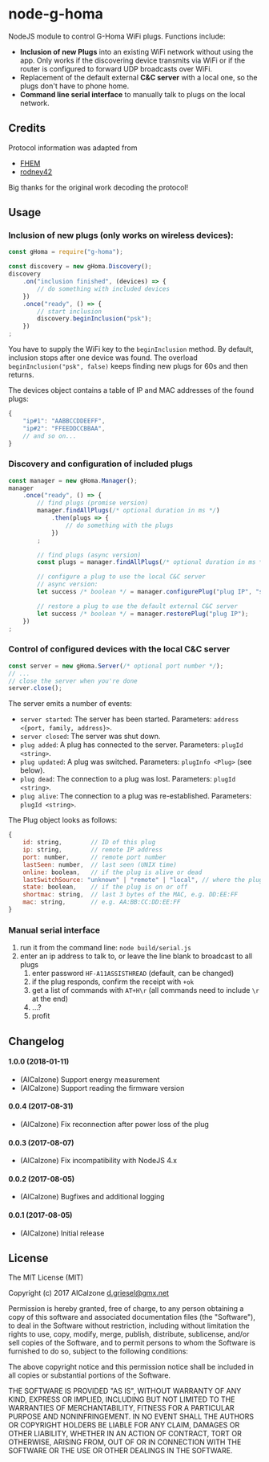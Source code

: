 # node-g-homa

NodeJS module to control G-Homa WiFi plugs. Functions include:
* **Inclusion of new Plugs** into an existing WiFi network without using the app. 
Only works if the discovering device transmits via WiFi or 
if the router is configured to forward UDP broadcasts over WiFi.
* Replacement of the default external **C&C server** with a local one, so the plugs don't have to phone home.
* **Command line serial interface** to manually talk to plugs on the local network.

## Credits
Protocol information was adapted from 
* [FHEM](https://svn.fhem.de/trac/browser/trunk/fhem/FHEM/53_GHoma.pm)
* [rodney42](https://github.com/rodney42/node-ghoma/blob/master/ghoma.js)

Big thanks for the original work decoding the protocol!

## Usage

### Inclusion of new plugs (only works on wireless devices):
```ts
const gHoma = require("g-homa");

const discovery = new gHoma.Discovery();
discovery
    .on("inclusion finished", (devices) => {
        // do something with included devices
    })
    .once("ready", () => {
        // start inclusion
        discovery.beginInclusion("psk");
    })
;
```
You have to supply the WiFi key to the `beginInclusion` method. By default, inclusion stops after one device was found.
The overload `beginInclusion("psk", false)` keeps finding new plugs for 60s and then returns.

The devices object contains a table of IP and MAC addresses of the found plugs:
```js
{
    "ip#1": "AABBCCDDEEFF",
    "ip#2": "FFEEDDCCBBAA",
    // and so on...
}
```

### Discovery and configuration of included plugs
```ts
const manager = new gHoma.Manager();
manager
    .once("ready", () => {
        // find plugs (promise version)
        manager.findAllPlugs(/* optional duration in ms */)
            .then(plugs => {
                // do something with the plugs
            })
        ;

        // find plugs (async version)
        const plugs = manager.findAllPlugs(/* optional duration in ms */);

        // configure a plug to use the local C&C server
        // async version:
        let success /* boolean */ = manager.configurePlug("plug IP", "server IP", serverPort);

        // restore a plug to use the default external C&C server
        let success /* boolean */ = manager.restorePlug("plug IP");
    })
;
```

### Control of configured devices with the local C&C server
```ts
const server = new gHoma.Server(/* optional port number */);
// ...
// close the server when you're done
server.close();
```

The server emits a number of events:
- `server started`: The server has been started. Parameters: `address <{port, family, address}>`.
- `server closed`: The server was shut down.
- `plug added`: A plug has connected to the server. Parameters: `plugId <string>`.
- `plug updated`: A plug was switched. Parameters: `plugInfo <Plug>` (see below).
- `plug dead`: The connection to a plug was lost. Parameters: `plugId <string>`.
- `plug alive`: The connection to a plug was re-established. Parameters: `plugId <string>`.

The Plug object looks as follows:
```js
{
    id: string,        // ID of this plug
    ip: string,        // remote IP address
    port: number,      // remote port number
    lastSeen: number,  // last seen (UNIX time)
    online: boolean,   // if the plug is alive or dead
    lastSwitchSource: "unknown" | "remote" | "local", // where the plug was last switched from
    state: boolean,    // if the plug is on or off
    shortmac: string,  // last 3 bytes of the MAC, e.g. DD:EE:FF
    mac: string,       // e.g. AA:BB:CC:DD:EE:FF
}
```

### Manual serial interface
1. run it from the command line: `node build/serial.js`
1. enter an ip address to talk to, or leave the line blank to broadcast to all plugs
    1. enter password `HF-A11ASSISTHREAD` (default, can be changed)
    1. if the plug responds, confirm the receipt with `+ok`
    1. get a list of commands with `AT+H\r` (all commands need to include `\r` at the end)
    1. ...?
    1. profit

## Changelog

#### 1.0.0 (2018-01-11)
* (AlCalzone) Support energy measurement
* (AlCalzone) Support reading the firmware version

#### 0.0.4 (2017-08-31)
* (AlCalzone) Fix reconnection after power loss of the plug

#### 0.0.3 (2017-08-07)
* (AlCalzone) Fix incompatibility with NodeJS 4.x

#### 0.0.2 (2017-08-05)
* (AlCalzone) Bugfixes and additional logging

#### 0.0.1 (2017-08-05)
* (AlCalzone) Initial release


## License
The MIT License (MIT)

Copyright (c) 2017 AlCalzone <d.griesel@gmx.net>

Permission is hereby granted, free of charge, to any person obtaining a copy
of this software and associated documentation files (the "Software"), to deal
in the Software without restriction, including without limitation the rights
to use, copy, modify, merge, publish, distribute, sublicense, and/or sell
copies of the Software, and to permit persons to whom the Software is
furnished to do so, subject to the following conditions:

The above copyright notice and this permission notice shall be included in
all copies or substantial portions of the Software.

THE SOFTWARE IS PROVIDED "AS IS", WITHOUT WARRANTY OF ANY KIND, EXPRESS OR
IMPLIED, INCLUDING BUT NOT LIMITED TO THE WARRANTIES OF MERCHANTABILITY,
FITNESS FOR A PARTICULAR PURPOSE AND NONINFRINGEMENT. IN NO EVENT SHALL THE
AUTHORS OR COPYRIGHT HOLDERS BE LIABLE FOR ANY CLAIM, DAMAGES OR OTHER
LIABILITY, WHETHER IN AN ACTION OF CONTRACT, TORT OR OTHERWISE, ARISING FROM,
OUT OF OR IN CONNECTION WITH THE SOFTWARE OR THE USE OR OTHER DEALINGS IN
THE SOFTWARE.
